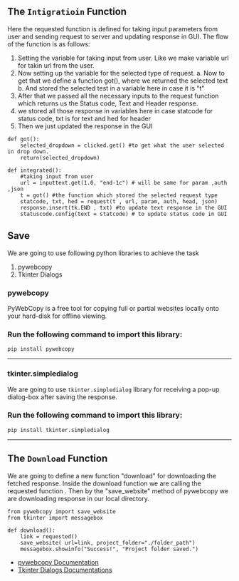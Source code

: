 <!-- 
1. download
2. requested function 
-->


## The  ```Intigratioin```   Function

Here the requested function is defined for taking input parameters from user and sending request to server and updating response in GUI.
The flow of the function is as follows:
 1. Setting the variable for taking input from user. Like we make variable url for takin url from the user.
 2. Now setting up the variable for the selected type of request.
     a. Now to get that we define a function got(), where we returned the selected text
     b. And stored the selected test in a variable here in case it is "t"
 3. After that we passed all the necessary inputs to the request function which returns us the Status code, Text and Header response.
 4. we stored all those response in variables here in case statcode for status code, txt is for text and hed for header
 5. Then we just updated the response in the GUI

```
def got():
    selected_dropdown = clicked.get() #to get what the user selected in drop down.
    return(selected_dropdown)

def integrated():
    #taking input from user
    url = inputtext.get(1.0, "end-1c") # will be same for param ,auth ,json
    t = got() #the function which stored the selected request type
    statcode, txt, hed = request(t , url, param, auth, head, json)
    response.insert(tk.END , txt) #to update text response in the GUI
    statuscode.config(text = statcode) # to update status code in GUI
```


## **Save**
We are going to use following python libraries to achieve the task
1. pywebcopy
1. Tkinter Dialogs
### **pywebcopy**
PyWebCopy is a free tool for copying full or partial websites locally onto your hard-disk for offline viewing.
### Run the following command to import this library:
```
pip install pywebcopy
```
***
### **tkinter.simpledialog**
We are going to use ```tkinter.simpledialog``` library for receiving a pop-up dialog-box after saving the response.
### Run the following command to import this library:
```
pip install tkinter.simpledialog
```
***
## The ```Download``` Function 
We are going to define a new function "download" for downloading the fetched response.
Inside the download function we are calling the requested function . 
Then by the "save_website"  method of pywebcopy we are downloading response in our local directory.
```
from pywebcopy import save_website
from tkinter import messagebox

def download():
    link = requested()
    save_website( url=link, project_folder="./folder_path")
    messagebox.showinfo("Success!", "Project folder saved.")
```    
- [pywebcopy Documentation](https://pypi.org/project/pywebcopy/)
- [Tkinter Dialogs Documentations](https://docs.python.org/3/library/dialog.html)
